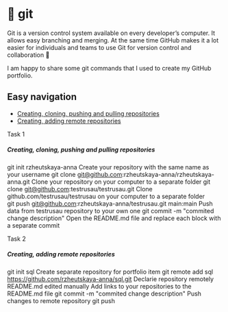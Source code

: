 # 📌 git

Git is a version control system available on every developer’s computer. It allows easy branching and merging. At the same time GitHub makes it a lot easier for individuals and teams to use Git for version control and collaboration 🤝

I am happy to share some git commands that I used to create my GitHub portfolio. 

## Easy navigation

- [Creating, cloning, pushing and pulling repositories](#task-1)
- [Creating, adding remote repositories](#task-2)

Task 1

##### Creating, cloning, pushing and pulling repositories  

git init rzheutskaya-anna                                           Create your repository with the same name as your username 
git clone git@github.com:rzheutskaya-anna/rzheutskaya-anna.git      Clone your repository on your computer to a separate folder
git clone git@github.com:testrusau/testrusau.git                    Clone github.com/testrusau/testrusau on your computer to a separate folder   
git push git@github.com:rzheutskaya-anna/testrusau.git main:main    Push data from testrusau repository to your own one 
git commit -m "commited change description"                         Open the README.md file and replace each block with a separate commit 

Task 2

##### Creating, adding remote repositories

git init sql                                                        Create separate repository for portfolio item 
git remote add sql https://github.com/rzheutskaya-anna/sql.git      Declarie repository remotely 
README.md edited manually                                           Add links to your repositories to the README.md file
git commit -m "commited change description"                         Push changes to remote repository
git push                                                     



